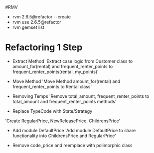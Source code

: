 #RMV
- rvm 2.6.5@refactor --create
- rvm use 2.6.5@refactor
- rvm gemset list

# Refactoring 1 Step

- Extract Method
'Extract case logic from Customer class to amount_for(rental) and frequent_renter_points to frequent_renter_points(rental, my_points)'

- Move Method
'Move Method amount_for(rental) and frequent_renter_points to Rental class'

- Removing Temps
'Remove total_amount, frequent_renter_points to total_amount and frequent_renter_points methods'

- Replace TypeCode with State/Strategy

'Create RegularPrice, NewReleasePrice, ChildrensPrice'

- Add module DefaultPrice
'Add module DefaultPrice to share functionality into ChildrensPrice and RegularPrice'

- Remove code_price and reemplace with polimorphic class
